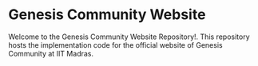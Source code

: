 # Genesis Community Website

Welcome to the Genesis Community Website Repository!. This repository hosts the implementation code for the official  website of Genesis Community at IIT Madras. 
